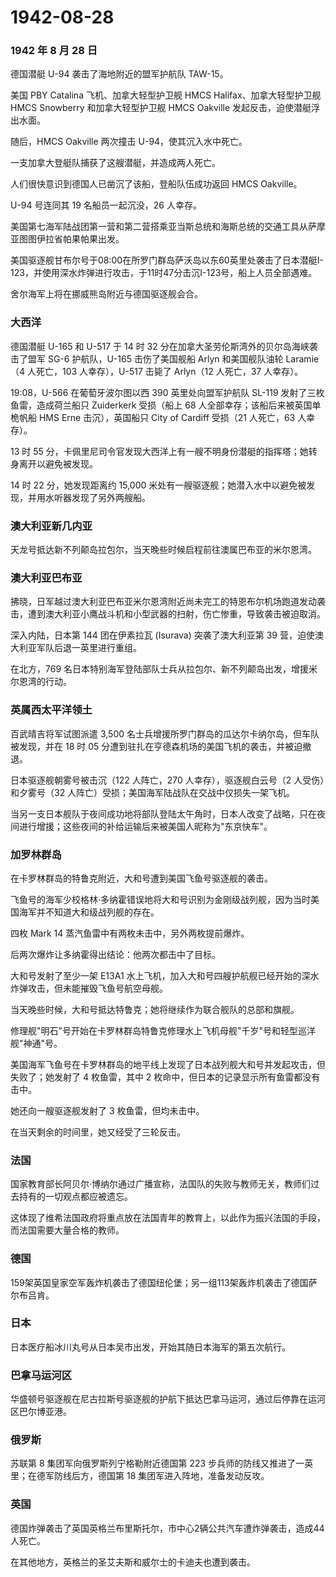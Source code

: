 # 1942-08-28

### 1942 年 8 月 28 日

德国潜艇 U-94 袭击了海地附近的盟军护航队 TAW-15。

美国 PBY Catalina 飞机、加拿大轻型护卫舰 HMCS Halifax、加拿大轻型护卫舰
HMCS Snowberry 和加拿大轻型护卫舰 HMCS Oakville
发起反击，迫使潜艇浮出水面。

随后，HMCS Oakville 两次撞击 U-94，使其沉入水中死亡。

一支加拿大登艇队捕获了这艘潜艇，并造成两人死亡。

人们很快意识到德国人已凿沉了该船，登船队伍成功返回 HMCS Oakville。

U-94 号连同其 19 名船员一起沉没，26 人幸存。

美国第七海军陆战团第一营和第二营搭乘亚当斯总统和海斯总统的交通工具从萨摩亚图图伊拉省帕果帕果出发。

美国驱逐舰甘布尔号于08:00在所罗门群岛萨沃岛以东60英里处袭击了日本潜艇I-123，并使用深水炸弹进行攻击，于11时47分击沉I-123号，船上人员全部遇难。

舍尔海军上将在挪威熊岛附近与德国驱逐舰会合。

### 大西洋

德国潜艇 U-165 和 U-517 于 14 时 32
分在加拿大圣劳伦斯湾外的贝尔岛海峡袭击了盟军 SG-6 护航队，U-165
击伤了美国舰船 Arlyn 和美国舰队油轮 Laramie（4 人死亡，103
人幸存），U-517 击毙了 Arlyn（12 人死亡，37 人幸存）。

19:08，U-566 在葡萄牙波尔图以西 390 英里处向盟军护航队 SL-119
发射了三枚鱼雷，造成荷兰船只 Zuiderkerk 受损（船上 68
人全部幸存；该船后来被英国单桅帆船 HMS Erne 击沉），英国船只 City of
Cardiff 受损（21 人死亡，63 人幸存）。

13 时 55
分，卡佩里尼司令官发现大西洋上有一艘不明身份潜艇的指挥塔；她转身离开以避免被发现。

14 时 22 分，她发现距离约 15,000
米处有一艘驱逐舰；她潜入水中以避免被发现，并用水听器发现了另外两艘船。

### 澳大利亚新几内亚

天龙号抵达新不列颠岛拉包尔，当天晚些时候启程前往澳属巴布亚的米尔恩湾。

### 澳大利亚巴布亚

拂晓，日军越过澳大利亚巴布亚米尔恩湾附近尚未完工的特恩布尔机场跑道发动袭击，遭到澳大利亚小鹰战斗机和小型武器的扫射，伤亡惨重，导致袭击被迫取消。

深入内陆，日本第 144 团在伊素拉瓦 (Isurava) 突袭了澳大利亚第 39
营，迫使澳大利亚军队后退一英里进行重组。

在北方，769
名日本特别海军登陆部队士兵从拉包尔、新不列颠岛出发，增援米尔恩湾的行动。

### 英属西太平洋领土

百武晴吉将军试图派遣 3,500
名士兵增援所罗门群岛的瓜达尔卡纳尔岛，但车队被发现，并在 18 时 05
分遭到驻扎在亨德森机场的美国飞机的袭击，并被迫撤退。

日本驱逐舰朝雾号被击沉（122 人阵亡，270 人幸存），驱逐舰白云号（2
人受伤）和夕雾号（32
人阵亡）受损；美国海军陆战队在交战中仅损失一架飞机。

当另一支日本舰队于夜间成功地将部队登陆太午角时，日本人改变了战略，只在夜间进行增援；这些夜间的补给运输后来被美国人昵称为"东京快车"。

### 加罗林群岛

在卡罗林群岛的特鲁克附近，大和号遭到美国飞鱼号驱逐舰的袭击。

飞鱼号的海军少校格林·多纳霍错误地将大和号识别为金刚级战列舰，因为当时美国海军并不知道大和级战列舰的存在。

四枚 Mark 14 蒸汽鱼雷中有两枚未击中，另外两枚提前爆炸。

后两次爆炸让多纳霍得出结论：他两次都击中了目标。

大和号发射了至少一架 E13A1
水上飞机，加入大和号四艘护航舰已经开始的深水炸弹攻击，但未能摧毁飞鱼号航空母舰。

当天晚些时候，大和号抵达特鲁克；她将继续作为联合舰队的总部和旗舰。

修理舰"明石"号开始在卡罗林群岛特鲁克修理水上飞机母舰"千岁"号和轻型巡洋舰"神通"号。

美国海军飞鱼号在卡罗林群岛的地平线上发现了日本战列舰大和号并发起攻击，但失败了；她发射了
4 枚鱼雷，其中 2 枚命中，但日本的记录显示所有鱼雷都没有击中。

她还向一艘驱逐舰发射了 3 枚鱼雷，但均未击中。

在当天剩余的时间里，她又经受了三轮反击。

### 法国

国家教育部长阿贝尔·博纳尔通过广播宣称，法国队的失败与教师无关，教师们过去持有的一切观点都应被遗忘。

这体现了维希法国政府将重点放在法国青年的教育上，以此作为振兴法国的手段，而法国需要大量合格的教师。

### 德国

159架英国皇家空军轰炸机袭击了德国纽伦堡；另一组113架轰炸机袭击了德国萨尔布吕肯。

### 日本

日本医疗船冰川丸号从日本吴市出发，开始其随日本海军的第五次航行。

### 巴拿马运河区

华盛顿号驱逐舰在尼古拉斯号驱逐舰的护航下抵达巴拿马运河，通过后停靠在运河区巴尔博亚港。

### 俄罗斯

苏联第 8 集团军向俄罗斯列宁格勒附近德国第 223
步兵师的防线又推进了一英里；在德军防线后方，德国第 18
集团军进入阵地，准备发动反攻。

### 英国

德国炸弹袭击了英国英格兰布里斯托尔，市中心2辆公共汽车遭炸弹袭击，造成44人死亡。

在其他地方，英格兰的圣艾夫斯和威尔士的卡迪夫也遭到袭击。